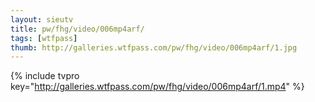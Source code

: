 ```yaml
--- 
layout: sieutv
title: pw/fhg/video/006mp4arf/
tags: [wtfpass]
thumb: http://galleries.wtfpass.com/pw/fhg/video/006mp4arf/1.jpg
---
```

{% include tvpro key="http://galleries.wtfpass.com/pw/fhg/video/006mp4arf/1.mp4" %} 
